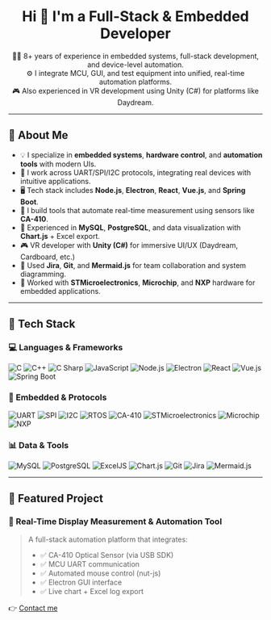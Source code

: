 <h1 align="center">Hi 👋 I'm a Full-Stack & Embedded Developer</h1>

<p align="center">
  👨‍💻 8+ years of experience in embedded systems, full-stack development, and device-level automation.<br/>
  ⚙️ I integrate MCU, GUI, and test equipment into unified, real-time automation platforms.<br/>
  🎮 Also experienced in VR development using Unity (C#) for platforms like Daydream.
</p>

---

## 🚀 About Me

- 💡 I specialize in **embedded systems**, **hardware control**, and **automation tools** with modern UIs.
- 🔌 I work across UART/SPI/I2C protocols, integrating real devices with intuitive applications.
- 🖥️ Tech stack includes **Node.js**, **Electron**, **React**, **Vue.js**, and **Spring Boot**.
- 🧪 I build tools that automate real-time measurement using sensors like **CA-410**.
- 💾 Experienced in **MySQL**, **PostgreSQL**, and data visualization with **Chart.js** + Excel export.
- 🎮 VR developer with **Unity (C#)** for immersive UI/UX (Daydream, Cardboard, etc.)
- 👥 Used **Jira**, **Git**, and **Mermaid.js** for team collaboration and system diagramming.
- 🔬 Worked with **STMicroelectronics**, **Microchip**, and **NXP** hardware for embedded applications.

---

## 🔧 Tech Stack

### 💻 Languages & Frameworks
![C](https://img.shields.io/badge/-C-00599C?style=flat-square&logo=c)
![C++](https://img.shields.io/badge/-C++-00599C?style=flat-square&logo=c%2B%2B)
![C Sharp](https://img.shields.io/badge/-C%23-239120?style=flat-square&logo=c-sharp)
![JavaScript](https://img.shields.io/badge/-JavaScript-F7DF1E?style=flat-square&logo=javascript)
![Node.js](https://img.shields.io/badge/-Node.js-339933?style=flat-square&logo=node.js)
![Electron](https://img.shields.io/badge/-Electron-47848F?style=flat-square&logo=electron)
![React](https://img.shields.io/badge/-React-61DAFB?style=flat-square&logo=react)
![Vue.js](https://img.shields.io/badge/-Vue.js-4FC08D?style=flat-square&logo=vue.js)
![Spring Boot](https://img.shields.io/badge/-Spring%20Boot-6DB33F?style=flat-square&logo=springboot)

### 🔌 Embedded & Protocols
![UART](https://img.shields.io/badge/-UART-blue?style=flat-square)
![SPI](https://img.shields.io/badge/-SPI-blue?style=flat-square)
![I2C](https://img.shields.io/badge/-I2C-blue?style=flat-square)
![RTOS](https://img.shields.io/badge/-RTOS-gray?style=flat-square)
![CA-410](https://img.shields.io/badge/-CA--410-FF6F00?style=flat-square)
![STMicroelectronics](https://img.shields.io/badge/-STMicroelectronics-03234B?style=flat-square)
![Microchip](https://img.shields.io/badge/-Microchip-EC1C24?style=flat-square)
![NXP](https://img.shields.io/badge/-NXP-FFC20E?style=flat-square)

### 📊 Data & Tools
![MySQL](https://img.shields.io/badge/-MySQL-4479A1?style=flat-square&logo=mysql)
![PostgreSQL](https://img.shields.io/badge/-PostgreSQL-336791?style=flat-square&logo=postgresql)
![ExcelJS](https://img.shields.io/badge/-ExcelJS-217346?style=flat-square)
![Chart.js](https://img.shields.io/badge/-Chart.js-FF6384?style=flat-square)
![Git](https://img.shields.io/badge/-Git-F05032?style=flat-square&logo=git)
![Jira](https://img.shields.io/badge/-Jira-0052CC?style=flat-square&logo=jira)
![Mermaid.js](https://img.shields.io/badge/-Mermaid.js-1ABC9C?style=flat-square)

---

## 💼 Featured Project

### 🔬 Real-Time Display Measurement & Automation Tool

> A full-stack automation platform that integrates:
> - ✅ CA-410 Optical Sensor (via USB SDK)
> - ✅ MCU UART communication
> - ✅ Automated mouse control (nut-js)
> - ✅ Electron GUI interface
> - ✅ Live chart + Excel log export

👉 [Contact me](datamining7830@gmail.com)
